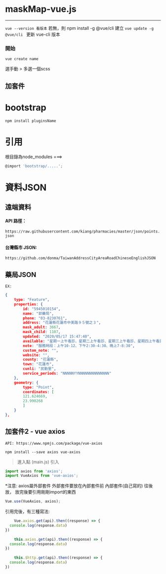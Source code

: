 # maskMap-vue.js
---------------------------------
`vue --version 看版本`
若無，則  npm install -g @vue/cli 建立
`vue update -g @vue/cli ` 更新 vue-cli 版本

### 開始
`vue create name`

選手動 > 多選一個scss

## 加套件
# bootstrap
`npm install pluginsName`

# 引用
根目錄為node_modules
===> 
```js
@import 'bootstrap/.....';  
```
# 資料JSON


## 遠端資料
#### API 路徑：

`https://raw.githubusercontent.com/kiang/pharmacies/master/json/points.json`
#### 台灣縣市 JSON: 
`https://github.com/donma/TaiwanAddressCityAreaRoadChineseEnglishJSON`

## 藥局JSON
`EX:`
```json
{
    type: "Feature",
    properties: {
        id: "5945010154",
        name: "郭藥局",
        phone: "03-8230761",
        address: "花蓮縣花蓮市中美路９５號之３",
        mask_adult: 3667,
        mask_child: 1107,
        updated: "2020/05/17 15:47:40",
        available: "星期一上午看診、星期二上午看診、星期三上午看診、星期四上午看診、星期五上午看診、星期六上午休診、星期日上午休診、星期一下午看診、星期二下午看診、星期三下午看診、星期四下午看診、星期五下午看診、星期六下午看診、星期日下午看診、星期一晚上看診、星期二晚上看診、星期三晚上看診、星期四晚上看診、星期五晚上看診、星期六晚上看診、星期日晚上看診",
        note: "服務時段：上午10-12、下午2:30-4:30、晚上7-8:30",
        custom_note: "",
        website: "",
        county: "花蓮縣",
        town: "花蓮市",
        cunli: "民勤里",
        service_periods: "NNNNNYYNNNNNNNNNNNNNN"
    },
    geometry: {
        type: "Point",
        coordinates: [
        121.624669,
        23.990268
        ]
    }
},
```

## 加套件2 - vue axios
`API: https://www.npmjs.com/package/vue-axios`

`npm install --save axios vue-axios`
>進入點 (main.js) 引入
```js
import axios from 'axios';
import VueAxios from 'vue-axios';
```

*注意: axios屬外部套件 外部套件要放在內部套件前
內部套件(自己寫的) 往後放，
放完後要引用剛剛import的東西

```js 
Vue.use(VueAxios, axios);
```

引用完後，有三種寫法:
```js
    Vue.axios.get(api).then((response) => {
  console.log(response.data)
})
 
    this.axios.get(api).then((response) => {
  console.log(response.data)
})
 
    this.$http.get(api).then((response) => {
  console.log(response.data)
})
```


